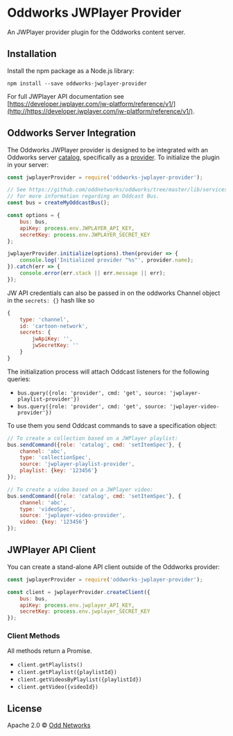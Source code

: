 # Oddworks JWPlayer Provider

An JWPlayer provider plugin for the Oddworks content server.

Installation
------------
Install the npm package as a Node.js library:

    npm install --save oddworks-jwplayer-provider

For full JWPlayer API documentation see [https://developer.jwplayer.com/jw-platform/reference/v1/](http://https://developer.jwplayer.com/jw-platform/reference/v1/).

Oddworks Server Integration
---------------------------
The Oddworks JWPlayer provider is designed to be integrated with an Oddworks server [catalog](https://github.com/oddnetworks/oddworks/tree/master/lib/services/catalog), specifically as a [provider](https://github.com/oddnetworks/oddworks/tree/master/lib/services/catalog#providers). To initialize the plugin in your server:

```JavaScript
const jwplayerProvider = require('oddworks-jwplayer-provider');

// See https://github.com/oddnetworks/oddworks/tree/master/lib/services/catalog#patterns
// for more information regarding an Oddcast Bus.
const bus = createMyOddcastBus();

const options = {
    bus: bus,
    apiKey: process.env.JWPLAYER_API_KEY,
    secretKey: process.env.JWPLAYER_SECRET_KEY
};

jwplayerProvider.initialize(options).then(provider => {
    console.log('Initialized provider "%s"', provider.name);
}).catch(err => {
    console.error(err.stack || err.message || err);
});
```

JW API credentials can also be passed in on the oddworks Channel object in the `secrets: {}` hash like so

```JavaScript
{
    type: 'channel',
    id: 'cartoon-network',
    secrets: {
        jwApiKey: '',
        jwSecretKey: ''
    }
}
```

The initialization process will attach Oddcast listeners for the following queries:

- `bus.query({role: 'provider', cmd: 'get', source: 'jwplayer-playlist-provider'})`
- `bus.query({role: 'provider', cmd: 'get', source: 'jwplayer-video-provider'})`

To use them you send Oddcast commands to save a specification object:

```JavaScript
// To create a collection based on a JWPlayer playlist:
bus.sendCommand({role: 'catalog', cmd: 'setItemSpec'}, {
    channel: 'abc',
    type: 'collectionSpec',
    source: 'jwplayer-playlist-provider',
    playlist: {key: '123456'}
});

// To create a video based on a JWPlayer video:
bus.sendCommand({role: 'catalog', cmd: 'setItemSpec'}, {
    channel: 'abc',
    type: 'videoSpec',
    source: 'jwplayer-video-provider',
    video: {key: '123456'}
});
```

JWPlayer API Client
-----------------
You can create a stand-alone API client outside of the Oddworks provider:

```JavaScript
const jwplayerProvider = require('oddworks-jwplayer-provider');

const client = jwplayerProvider.createClient({
    bus: bus,
    apiKey: process.env.jwplayer_API_KEY,
    secretKey: process.env.jwplayer_SECRET_KEY
});
```

### Client Methods
All methods return a Promise.

- `client.getPlaylists()`
- `client.getPlaylist({playlistId})`
- `client.getVideosByPlaylist({playlistId})`
- `client.getVideo({videoId})`

License
-------
Apache 2.0 © [Odd Networks](http://oddnetworks.com)

